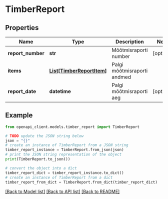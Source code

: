 # TimberReport


## Properties

Name | Type | Description | Notes
------------ | ------------- | ------------- | -------------
**report_number** | **str** | Mõõtmisraporti number | [optional] 
**items** | [**List[TimberReportItem]**](TimberReportItem.md) | Palgi mõõtmisraporti andmed | 
**report_date** | **datetime** | Palgi mõõtmisraporti aeg | [optional] 

## Example

```python
from openapi_client.models.timber_report import TimberReport

# TODO update the JSON string below
json = "{}"
# create an instance of TimberReport from a JSON string
timber_report_instance = TimberReport.from_json(json)
# print the JSON string representation of the object
print(TimberReport.to_json())

# convert the object into a dict
timber_report_dict = timber_report_instance.to_dict()
# create an instance of TimberReport from a dict
timber_report_from_dict = TimberReport.from_dict(timber_report_dict)
```
[[Back to Model list]](../README.md#documentation-for-models) [[Back to API list]](../README.md#documentation-for-api-endpoints) [[Back to README]](../README.md)


